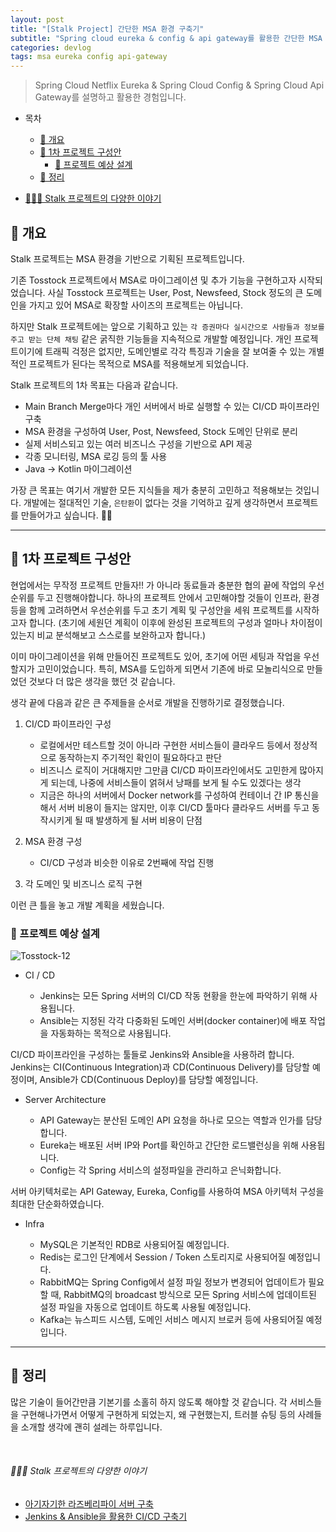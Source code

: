 ```yaml
---
layout: post
title: "[Stalk Project] 간단한 MSA 환경 구축기"
subtitle: "Spring cloud eureka & config & api gateway를 활용한 간단한 MSA 환경을 구축한 경험을 소개합니다."
categories: devlog
tags: msa eureka config api-gateway
---
```


> Spring Cloud Netflix Eureka & Spring Cloud Config & Spring Cloud Api Gateway를 설명하고 활용한 경험입니다. 

<!--more-->

- 목차
  - [🌱 개요](#-개요)
  - [🌱 1차 프로젝트 구성안](#-1차-프로젝트-구성안)
    - [🥕 프로젝트 예상 설계](#-프로젝트-예상-설계)
  - [🌱 정리](#-정리)

- [🧑🏻‍💻 Stalk 프로젝트의 다양한 이야기](#-stalk-프로젝트의-다양한-이야기)


## 🌱 개요

Stalk 프로젝트는 MSA 환경을 기반으로 기획된 프로젝트입니다.

기존 Tosstock 프로젝트에서 MSA로 마이그레이션 및 추가 기능을 구현하고자 시작되었습니다. 사실 Tosstock 프로젝트는 User, Post, Newsfeed, Stock 정도의 큰 도메인을 가지고 있어 MSA로 
확장할 사이즈의 프로젝트는 아닙니다.

하지만 Stalk 프로젝트에는 앞으로 기획하고 있는 `각 증권마다 실시간으로 사람들과 정보를 주고 받는 단체 채팅` 같은 굵직한 기능들을 지속적으로 개발할 예정입니다. 개인 프로젝트이기에 트래픽 걱정은 없지만, 
도메인별로 각각 특징과 기술을 잘 보여줄 수 있는 개별적인 프로젝트가 된다는 목적으로 MSA를 적용해보게 되었습니다. 

Stalk 프로젝트의 1차 목표는 다음과 같습니다.

- Main Branch Merge마다 개인 서버에서 바로 실행할 수 있는 CI/CD 파이프라인 구축
- MSA 환경을 구성하여 User, Post, Newsfeed, Stock 도메인 단위로 분리
- 실제 서비스되고 있는 여러 비즈니스 구성을 기반으로 API 제공
- 각종 모니터링, MSA 로깅 등의 툴 사용
- Java -> Kotlin 마이그레이션

가장 큰 목표는 여기서 개발한 모든 지식들을 제가 충분히 고민하고 적용해보는 것입니다. 개발에는 절대적인 기술, `은탄환`이 없다는 것을 기억하고 깊게 생각하면서 프로젝트를 만들어가고 싶습니다. 💪🏻

-------------

## 🌱 1차 프로젝트 구성안

현업에서는 무작정 프로젝트 만들자!! 가 아니라 동료들과 충분한 협의 끝에 작업의 우선순위를 두고 진행해야합니다. 하나의 프로젝트 안에서 고민해야할 것들이 인프라, 환경 등을 함께 고려하면서 우선순위를 두고 
초기 계획 및 구성안을 세워 프로젝트를 시작하고자 합니다. (초기에 세원던 계획이 이후에 완성된 프로젝트의 구성과 얼마나 차이점이 있는지 비교 분석해보고 스스로를 보완하고자 합니다.)

이미 마이그레이션을 위해 만들어진 프로젝트도 있어, 초기에 어떤 세팅과 작업을 우선할지가 고민이었습니다. 특히, MSA를 도입하게 되면서 기존에 바로 모놀리식으로 만들었던 것보다 더 많은 생각을 했던 것 같습니다.

생각 끝에 다음과 같은 큰 주제들을 순서로 개발을 진행하기로 결정했습니다.

1. CI/CD 파이프라인 구성
   - 로컬에서만 테스트할 것이 아니라 구현한 서비스들이 클라우드 등에서 정상적으로 동작하는지 주기적인 확인이 필요하다고 판단
   - 비즈니스 로직이 거대해지만 그만큼 CI/CD 파이프라인에서도 고민한게 많아지게 되는데, 나중에 서비스들이 얽혀서 낭패를 보게 될 수도 있겠다는 생각
   - 지금은 하나의 서버에서 Docker network를 구성하여 컨테이너 간 IP 통신을 해서 서버 비용이 들지는 않지만, 이후 CI/CD 툴마다 클라우드 서버를 두고 동작시키게 될 때 발생하게 될 서버 비용이
     단점


2. MSA 환경 구성
   - CI/CD 구성과 비슷한 이유로 2번째에 작업 진행


3. 각 도메인 및 비즈니스 로직 구현

이런 큰 틀을 놓고 개발 계획을 세웠습니다.

### 🥕 프로젝트 예상 설계

<img src="https://i.ibb.co/cvxDpnx/Tosstock-12.jpg" alt="Tosstock-12" border="0">

- CI / CD

  - Jenkins는 모든 Spring 서버의 CI/CD 작동 현황을 한눈에 파악하기 위해 사용됩니다.
  - Ansible는 지정된 각각 다중화된 도메인 서버(docker container)에 배포 작업을 자동화하는 목적으로 사용됩니다.

CI/CD 파이프라인을 구성하는 툴들로 Jenkins와 Ansible을 사용하려 합니다. Jenkins는 CI(Continuous Integration)과 CD(Continuous Delivery)를 담당할 예정이며, Ansible가 CD(Continuous Deploy)를 담당할 예정입니다.

- Server Architecture

  - API Gateway는 분산된 도메인 API 요청을 하나로 모으는 역할과 인가를 담당합니다.
  - Eureka는 배포된 서버 IP와 Port를 확인하고 간단한 로드밸런싱을 위해 사용됩니다.
  - Config는 각 Spring 서비스의 설정파일을 관리하고 은닉화합니다.

서버 아키텍처로는 API Gateway, Eureka, Config를 사용하여 MSA 아키텍처 구성을 최대한 단순화하였습니다.

- Infra

  - MySQL은 기본적인 RDB로 사용되어질 예정입니다.
  - Redis는 로그인 단계에서 Session / Token 스토리지로 사용되어질 예정입니다.
  - RabbitMQ는 Spring Config에서 설정 파일 정보가 변경되어 업데이트가 필요할 때, RabbitMQ의 broadcast 방식으로 모든 Spring 서비스에 업데이트된 설정 파일을 자동으로 업데이트 하도록 사용될 예정입니다.
  - Kafka는 뉴스피드 시스템, 도메인 서비스 메시지 브로커 등에 사용되어질 예정입니다.

---

## 🌱 정리

많은 기술이 들어간만큼 기본기를 소홀히 하지 않도록 해야할 것 같습니다. 각 서비스들을 구현해나가면서 어떻게 구현하게 되었는지, 왜 구현했는지, 트러블 슈팅 등의 사례들을 소개할 생각에 괜히 설레는 하루입니다.

<br />

###### 🧑🏻‍💻 Stalk 프로젝트의 다양한 이야기

- [아기자기한 라즈베리파이 서버 구축](https://syeon2.github.io/devlog/tosstock-server.html)
- [Jenkins & Ansible을 활용한 CI/CD 구축기](https://syeon2.github.io/devlog/stalk-ci-cd.html)
